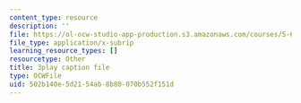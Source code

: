 ```yaml
---
content_type: resource
description: ''
file: https://ol-ocw-studio-app-production.s3.amazonaws.com/courses/5-61-physical-chemistry-fall-2017/502b140e5d2154ab8b80070b552f151d_XxRjzphItU0.vtt
file_type: application/x-subrip
learning_resource_types: []
resourcetype: Other
title: 3play caption file
type: OCWFile
uid: 502b140e-5d21-54ab-8b80-070b552f151d
---
```

